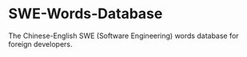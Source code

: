 # SWE-Words-Database
The Chinese-English SWE (Software Engineering) words database for foreign developers.
